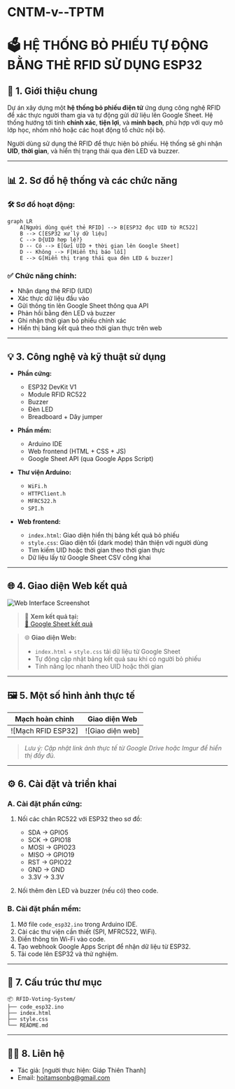 # CNTM-v--TPTM

# 🗳️ HỆ THỐNG BỎ PHIẾU TỰ ĐỘNG BẰNG THẺ RFID SỬ DỤNG ESP32

## 📌 1. Giới thiệu chung

Dự án xây dựng một **hệ thống bỏ phiếu điện tử** ứng dụng công nghệ RFID để xác thực người tham gia và tự động gửi dữ liệu lên Google Sheet. Hệ thống hướng tới tính **chính xác**, **tiện lợi**, và **minh bạch**, phù hợp với quy mô lớp học, nhóm nhỏ hoặc các hoạt động tổ chức nội bộ.

Người dùng sử dụng thẻ RFID để thực hiện bỏ phiếu. Hệ thống sẽ ghi nhận **UID**, **thời gian**, và hiển thị trạng thái qua đèn LED và buzzer.

---

## 📊 2. Sơ đồ hệ thống và các chức năng

### 🛠️ **Sơ đồ hoạt động:**

```mermaid
graph LR
    A[Người dùng quét thẻ RFID] --> B[ESP32 đọc UID từ RC522]
    B --> C[ESP32 xử lý dữ liệu]
    C --> D{UID hợp lệ?}
    D -- Có --> E[Gửi UID + thời gian lên Google Sheet]
    D -- Không --> F[Hiển thị báo lỗi]
    E --> G[Hiển thị trạng thái qua đèn LED & buzzer]
```

### ✅ **Chức năng chính:**
- Nhận dạng thẻ RFID (UID)
- Xác thực dữ liệu đầu vào
- Gửi thông tin lên Google Sheet thông qua API
- Phản hồi bằng đèn LED và buzzer
- Ghi nhận thời gian bỏ phiếu chính xác
- Hiển thị bảng kết quả theo thời gian thực trên web

---

## 💡 3. Công nghệ và kỹ thuật sử dụng

- **Phần cứng:**
  - ESP32 DevKit V1
  - Module RFID RC522
  - Buzzer
  - Đèn LED
  - Breadboard + Dây jumper

- **Phần mềm:**
  - Arduino IDE
  - Web frontend (HTML + CSS + JS)
  - Google Sheet API (qua Google Apps Script)

- **Thư viện Arduino:**
  - `WiFi.h`
  - `HTTPClient.h`
  - `MFRC522.h`
  - `SPI.h`

- **Web frontend:**
  - `index.html`: Giao diện hiển thị bảng kết quả bỏ phiếu
  - `style.css`: Giao diện tối (dark mode) thân thiện với người dùng
  - Tìm kiếm UID hoặc thời gian theo thời gian thực
  - Dữ liệu lấy từ Google Sheet CSV công khai

---

## 🌐 4. Giao diện Web kết quả

![Web Interface Screenshot](https://drive.google.com/file/d/1SRdGBJOkXn9_4P0qmcsOBGnoxl5S4SJC/view?usp=drive_link)

> 🔗 **Xem kết quả tại:**  
> [📄 Google Sheet kết quả](https://docs.google.com/spreadsheets/d/1kIJKhrH2Hadh4dHaKfOFwnTnS3jCcrM927r02FP0Lyg/edit?gid=0#gid=0)

> 🌐 **Giao diện Web:**  
> - `index.html` + `style.css` tải dữ liệu từ Google Sheet
> - Tự động cập nhật bảng kết quả sau khi có người bỏ phiếu
> - Tính năng lọc nhanh theo UID hoặc thời gian

---

## 🖼️ 5. Một số hình ảnh thực tế

| Mạch hoàn chỉnh | Giao diện Web |
|-----------------|----------------|
| ![Mạch RFID ESP32] | ![Giao diện web] | https://drive.google.com/drive/folders/1WjVYze99lb6qAEREcxU7bJAwUDns-Mh5?usp=drive_link

> *Lưu ý: Cập nhật link ảnh thực tế từ Google Drive hoặc Imgur để hiển thị đầy đủ.*

---

## ⚙️ 6. Cài đặt và triển khai

### A. Cài đặt phần cứng:
1. Nối các chân RC522 với ESP32 theo sơ đồ:
    - SDA → GPIO5  
    - SCK → GPIO18  
    - MOSI → GPIO23  
    - MISO → GPIO19  
    - RST → GPIO22  
    - GND → GND  
    - 3.3V → 3.3V  

2. Nối thêm đèn LED và buzzer (nếu có) theo code.

### B. Cài đặt phần mềm:
1. Mở file `code_esp32.ino` trong Arduino IDE.
2. Cài các thư viện cần thiết (SPI, MFRC522, WiFi).
3. Điền thông tin Wi-Fi vào code.
4. Tạo webhook Google Apps Script để nhận dữ liệu từ ESP32.
5. Tải code lên ESP32 và thử nghiệm.

---

## 📁 7. Cấu trúc thư mục

```
📦 RFID-Voting-System/
├── code_esp32.ino
├── index.html
├── style.css
└── README.md
```

---

## 👨‍💻 8. Liên hệ

- Tác giả: [người thực hiện: Giáp Thiên Thanh]
- Email: hoitamsonbg@gmail.com

